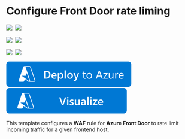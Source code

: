 # Configure Front Door rate liming 

<IMG SRC="https://azurequickstartsservice.blob.core.windows.net/badges/201-front-door-rate-limiting/PublicLastTestDate.svg" />&nbsp;
<IMG SRC="https://azurequickstartsservice.blob.core.windows.net/badges/201-front-door-rate-limiting/PublicDeployment.svg" />&nbsp;

<IMG SRC="https://azurequickstartsservice.blob.core.windows.net/badges/201-front-door-rate-limiting/FairfaxLastTestDate.svg" />&nbsp;
<IMG SRC="https://azurequickstartsservice.blob.core.windows.net/badges/201-front-door-rate-limiting/FairfaxDeployment.svg" />&nbsp;

<IMG SRC="https://azurequickstartsservice.blob.core.windows.net/badges/201-front-door-rate-limiting/BestPracticeResult.svg" />&nbsp;
<IMG SRC="https://azurequickstartsservice.blob.core.windows.net/badges/201-front-door-rate-limiting/CredScanResult.svg" />&nbsp;

<a href="https://portal.azure.com/#create/Microsoft.Template/uri/https%3A%2F%2Fraw.githubusercontent.com%2FAzure%2Fazure-quickstart-templates%2Fmaster%2F201-front-door-rate-limiting%2Fazuredeploy.json" target="_blank">
    <img src="https://raw.githubusercontent.com/Azure/azure-quickstart-templates/master/1-CONTRIBUTION-GUIDE/images/deploytoazure.svg"/>
</a>
<a href="http://armviz.io/#/?load=https%3A%2F%2Fraw.githubusercontent.com%2FAzure%2Fazure-quickstart-templates%2Fmaster%2F201-front-door-rate-limiting%2Fazuredeploy.json" target="_blank">
<img src="https://raw.githubusercontent.com/Azure/azure-quickstart-templates/master/1-CONTRIBUTION-GUIDE/images/visualizebutton.svg"/>
</a>

This template configures a **WAF** rule for **Azure Front Door** to rate limit incoming traffic for a given frontend host.
